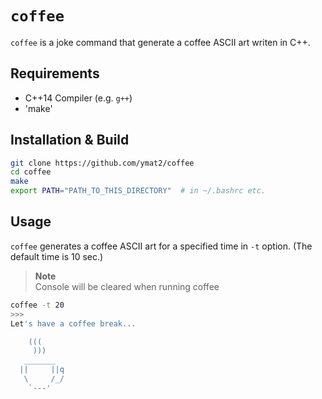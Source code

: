 # `coffee`
`coffee` is a joke command that generate a coffee ASCII art writen in C++.

## Requirements
- C++14 Compiler (e.g. `g++`)
- 'make'

## Installation & Build
```bash
git clone https://github.com/ymat2/coffee
cd coffee
make
export PATH="PATH_TO_THIS_DIRECTORY"  # in ~/.bashrc etc.
```

## Usage
`coffee` generates a coffee ASCII art for a specified time in `-t` option.
(The default time is 10 sec.)

> **Note**  
> Console will be cleared when running coffee


```bash
coffee -t 20
>>>
Let's have a coffee break...

    (((
     )))
   _______
  ||     ||q
   \     /_/
    `---'
```
